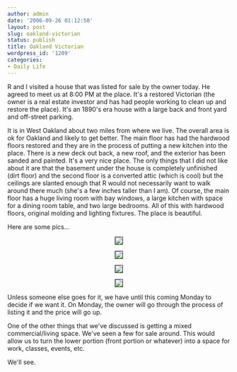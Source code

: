 ```yaml
---
author: admin
date: '2006-09-26 01:12:50'
layout: post
slug: oakland-victorian
status: publish
title: Oakland Victorian
wordpress_id: '1209'
categories:
- Daily Life
---
```

R and I visited a house that was listed for sale by the owner today. He agreed to meet us at 8:00 PM at the place. It's a restored Victorian (the owner is a real estate investor and has had people working to clean up and restore the place). It's an 1890's era house with a large back and front yard and off-street parking.

It is in West Oakland about two miles from where we live. The overall area is ok for Oakland and likely to get better. The main floor has had the hardwood floors restored and they are in the process of putting a new kitchen into the place. There is a new deck out back, a new roof, and the exterior has been sanded and painted. It's a very nice place. The only things that I did not like about it are that the basement under the house is completely unfinished (dirt floor) and the second floor is a converted attic (which is cool) but the ceilings are slanted enough that R would not necessarily want to walk around there much (she's a few inches taller than I am). Of course, the main floor has a huge living room with bay windows, a large kitchen with space for a dining room table, and two large bedrooms. All of this with hardwood floors, original molding and lighting fixtures. The place is beautiful.

Here are some pics...
<p align="center"><img src="http://www.arcanology.com/images/oak-vic-1.jpg" border="1" /></p>
<p align="center"><img src="http://www.arcanology.com/images/oak-vic-2.jpg" border="1" /></p>
<p align="center"><img src="http://www.arcanology.com/images/oak-vic-3.jpg" border="1" /></p>
<p align="center"><img src="http://www.arcanology.com/images/oak-vic-4.jpg" border="1" /></p>
Unless someone else goes for it, we have until this coming Monday to decide if we want it. On Monday, the owner will go through the process of listing it and the price will go up.

One of the other things that we've discussed is getting a mixed commercial/living space. We've seen a few for sale around. This would allow us to turn the lower portion (front portion or whatever) into a space for work, classes, events, etc.

We'll see.
